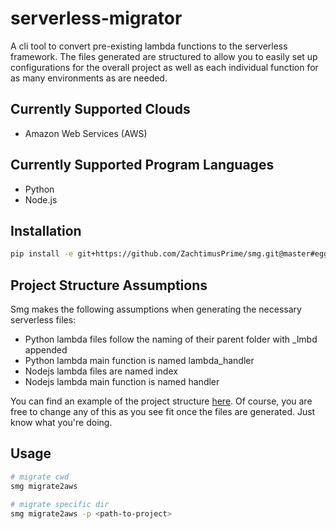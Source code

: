 # serverless-migrator
A cli tool to convert pre-existing lambda functions to the serverless framework. The files generated are structured to allow you to easily set up configurations for the overall project as well as each individual function for as many environments as are needed.

## Currently Supported Clouds
* Amazon Web Services (AWS)

## Currently Supported Program Languages
* Python
* Node.js

## Installation
```sh
pip install -e git+https://github.com/ZachtimusPrime/smg.git@master#egg=smg\&subdirectory=cli
```

## Project Structure Assumptions
Smg makes the following assumptions when generating the necessary serverless files:
* Python lambda files follow the naming of their parent folder with _lmbd appended
* Python lambda main function is named lambda_handler
* Nodejs lambda files are named index
* Nodejs lambda main function is named handler

You can find an example of the project structure [here](https://github.com/ZachtimusPrime/smg/tree/master/example-migration-project). Of course, you are free to change any of this as you see fit once the files are generated. Just know what you're doing.

## Usage 
```sh
# migrate cwd
smg migrate2aws

# migrate specific dir
smg migrate2aws -p <path-to-project>
```